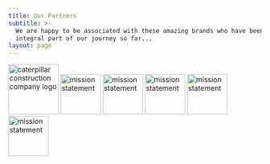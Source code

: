 ```yaml
---
title: Our Partners
subtitle: >-
  We are happy to be associated with these amazing brands who have been an
  integral part of our journey so far...
layout: page
---
```

<img src="https://fitzpatricks.netlify.app/images/CAT.png" alt="caterpillar construction company logo" width="100px"/>
<img src="https://preview--fitzpatrick-0d09c.stackbit.dev/images/cat.png" alt="mission statement" width="80"/>
<img src="https://preview--fitzpatrick-0d09c.stackbit.dev/images/mission.png" alt="mission statement" width="80"/>
<img src="https://preview--fitzpatrick-0d09c.stackbit.dev/images/mission.png" alt="mission statement" width="80"/>
<img src="https://preview--fitzpatrick-0d09c.stackbit.dev/images/mission.png" alt="mission statement" width="80"/>
<img src="https://preview--fitzpatrick-0d09c.stackbit.dev/images/mission.png" alt="mission statement" width="80"/>